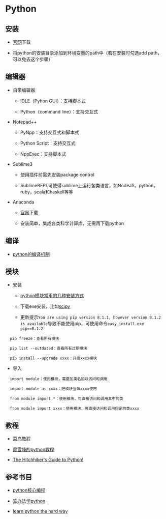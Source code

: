 ﻿# Python

## 安装

- [官网](https://www.python.org)下载
 
- 将python的安装目录添加到环境变量的path中（若在安装时勾选add path，可以免去这个步骤）

## 编辑器

- 自带编辑器

  - IDLE（Pyhon GUI）：支持脚本式

  - Python（command line）：支持交互式
 
- Notepad++

  - PyNpp：支持交互式和脚本式
 
  - Python Script：支持交互式

  - NppExec：支持脚本式
 
- Sublime3
 
  - 使用插件前需先安装package control

  - SublimeREPL可使得sublime上运行各类语言，如NodeJS，python，ruby，scala和haskell等等
  
- Anaconda
 
   - [官网](https://www.continuum.io/downloads)下载

   - 安装简单，集成各类科学计算库，无需再下载python

## 编译

- [python的编译机制](http://www.open-open.com/lib/view/open1380418623307.html)

## 模块

- 安装

  - [python模块常用的几种安装方式](http://blog.163.com/yang_jianli/blog/static/161990006201162152724339)

  - 下载exe安装，比如[scipy](http://download.csdn.net/detail/caanyee/8241305)

  - 更新提示`You are using pip version 8.1.1, however version 8.1.2 is available`导致不能使用pip，可使用命令`easy_install.exe pip==8.1.2`

```
  pip freeze：查看所有模块
   
  pip list --outdated：查看所有过期模块

  pip install --upgrade xxxx：升级xxxx模块
```

- 导入

```
  import module：使用模块，需要加类名加以访问和调用

  import module as xxxx：把模块当做xxxx使用
 
  from module import *：使用模块，可直接访问和调用其中的类
 
  from module import xxxx：使用模块，可直接访问和调用指定的类xxxx
```

## 教程
 
- [菜鸟教程](http://www.runoob.com/python/python-tutorial.html)
 
- [廖雪峰的python教程](http://www.liaoxuefeng.com/wiki/0014316089557264a6b348958f449949df42a6d3a2e542c000)

- [The Hitchhiker's Guide to Python!](http://docs.python-guide.org/en/latest)

## 参考书目

- [python核心编程](https://www.gitbook.com/book/wizardforcel/core-python-2e/details)
 
- [笨办法学python](https://www.gitbook.com/book/wizardforcel/lpthw/details)

- [learn python the hard way](http://learnpythonthehardway.org/book/preface.html)

